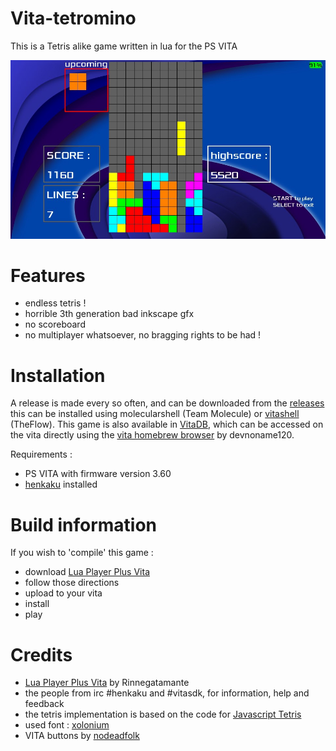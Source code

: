 # Vita-tetromino
This is a Tetris alike game written in lua for the PS VITA

<img src='https://github.com/svennd/vita-tetromino/blob/master/screenshot.jpg' />

# Features
* endless tetris !
* horrible 3th generation bad inkscape gfx
* no scoreboard
* no multiplayer whatsoever, no bragging rights to be had !


# Installation
A release is made every so often, and can be downloaded from the [releases](https://github.com/svennd/vita-tetromino/releases) this can be installed using molecularshell (Team Molecule) or [vitashell](https://github.com/TheOfficialFloW/VitaShell) (TheFlow).
This game is also available in [VitaDB](http://vitadb.rinnegatamante.it/#/info/330), which can be accessed on the vita directly using the [vita homebrew browser](https://github.com/devnoname120/vhbb) by devnoname120.

Requirements :
* PS VITA with firmware version 3.60
* [henkaku](https://henkaku.xyz) installed

# Build information 
If you wish to 'compile' this game :
* download [Lua Player Plus Vita](https://github.com/Rinnegatamante/lpp-vita)
* follow those directions
* upload to your vita
* install
* play


# Credits
* [Lua Player Plus Vita](https://github.com/Rinnegatamante/lpp-vita) by Rinnegatamante
* the people from irc #henkaku and #vitasdk, for information, help and feedback
* the tetris implementation is based on the code for [Javascript Tetris](http://codeincomplete.com/posts/javascript-tetris/)
* used font : [xolonium](https://fontlibrary.org/en/font/xolonium)
* VITA buttons by [nodeadfolk](https://nodeadfolk.wordpress.com/2014/04/10/free-ps-vita-buttons-more-work/)
